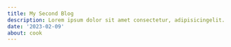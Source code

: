 ```yaml
---
title: My Second Blog
description: Lorem ipsum dolor sit amet consectetur, adipisicingelit.
date: '2023-02-09'
about: cook
---
```

